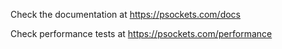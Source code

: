 Check the documentation at https://psockets.com/docs

Check performance tests at https://psockets.com/performance
